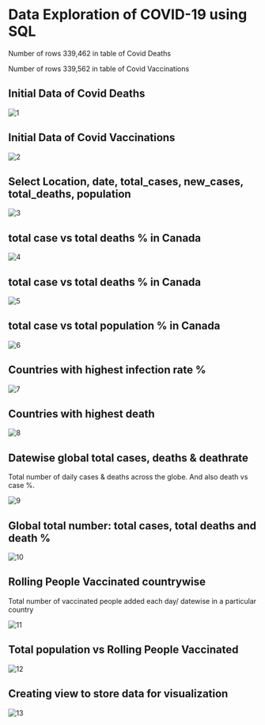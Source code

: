 # Data Exploration of COVID-19 using SQL

Number of rows 339,462 in table of Covid Deaths

Number of rows 339,562 in table of Covid Vaccinations


## Initial Data of Covid Deaths

![1](https://github.com/rzn-git/SQL_Portfolio_DataExploration/assets/64501583/5432dbcd-869a-4a0c-bdb1-6bf45f73c117)

## Initial Data of Covid Vaccinations

![2](https://github.com/rzn-git/SQL_Portfolio_DataExploration/assets/64501583/fb8cb752-f238-417c-a83f-7045e20a9965)

## Select Location, date, total_cases, new_cases, total_deaths, population

![3](https://github.com/rzn-git/SQL_Portfolio_DataExploration/assets/64501583/4b1c1f66-81fb-49b2-8106-a9667df49d07)


## total case vs total deaths % in Canada

![4](https://github.com/rzn-git/SQL_Portfolio_DataExploration/assets/64501583/85cd97c1-701a-43d4-94ce-131d8ebbb809)

## total case vs total deaths % in Canada

![5](https://github.com/rzn-git/SQL_Portfolio_DataExploration/assets/64501583/575272b3-2dae-4d60-a9cb-830beea7e051)


## total case vs total population % in Canada

![6](https://github.com/rzn-git/SQL_Portfolio_DataExploration/assets/64501583/92e03042-88fc-4d8e-a21d-29cc6d02e0b9)


## Countries with highest infection rate %

![7](https://github.com/rzn-git/SQL_Portfolio_DataExploration/assets/64501583/8dd6a8c2-7413-4025-a15a-327cb2cefd52)


## Countries with highest death 


![8](https://github.com/rzn-git/SQL_Portfolio_DataExploration/assets/64501583/b06ecf56-0787-4637-b9a3-7595be2d1337)


## Datewise global total cases, deaths & deathrate  

Total number of daily cases & deaths across the globe. And also death vs case %. 

![9](https://github.com/rzn-git/SQL_Portfolio_DataExploration/assets/64501583/b96f2840-4be4-453f-8c8b-9ed41d183699)


## Global total number: total cases, total deaths and death % 

![10](https://github.com/rzn-git/SQL_Portfolio_DataExploration/assets/64501583/908ebc36-2f0b-423f-becf-c78957425523)


## Rolling People Vaccinated countrywise

Total number of vaccinated people added each day/ datewise in a particular country 

![11](https://github.com/rzn-git/SQL_Portfolio_DataExploration/assets/64501583/cb933aaf-fde9-417b-b23b-dd89a7b0f179)


## Total population vs Rolling People Vaccinated
![12](https://github.com/rzn-git/SQL_Portfolio_DataExploration/assets/64501583/218548fc-e11b-456f-9566-a2cea2fa2a53)


## Creating view to store data for visualization

![13](https://github.com/rzn-git/SQL_Portfolio_DataExploration/assets/64501583/1ebf2565-1f2f-4e66-b570-badc5904695e)













